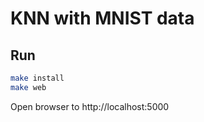 # KNN with MNIST data

## Run
```bash
make install
make web
```
Open browser to http://localhost:5000